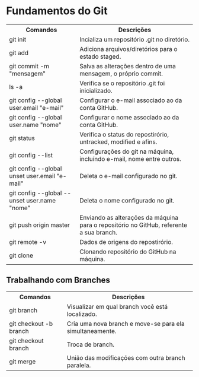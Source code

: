 <h1> Fundamentos do Git </h1>

<div>
  <table>
    <tr>
      <th> Comandos </td>
      <th> Descrições </th>
    </tr>
    <tr>
      <td> git init </td>
      <td> Incializa um repositório .git no diretório. </td>
    </tr>
    <tr>
      <td> git add </td>
      <td> Adiciona arquivos/diretórios para o estado staged. </td>
    </tr>
    <tr>
      <td> git commit -m "mensagem" </td>
      <td> Salva as alterações dentro de uma mensagem, o próprio commit. </td>
    </tr>
    <tr>
      <td> ls -a </td>
      <td> Verifica se o repositório .git foi inicializado. </td>
    </tr>
    <tr>
      <td> git config --global user.email "e-mail" </td>
      <td> Configurar o e-mail associado ao da conta GitHub. </td>
    </tr>
    <tr>
      <td> git config --global user.name "nome" </td>
      <td> Configurar o nome associado ao da conta GitHub. </td>
    </tr>
    <tr>
      <td> git status </td>
      <td> Verifica o status do repostirório, untracked, modified e afins. </td>
    </tr>
    <tr>
      <td> git config --list </td>
      <td> Configurações do git na máquina, incluíndo e-mail, nome entre outros. </td>
    </tr>
    <tr>
      <td> git config --global unset user.email "e-mail" </td>
      <td> Deleta o e-mail configurado no git. </td>
    </tr>
    <tr>
      <td> git config --global --unset user.name "nome" </td>
      <td> Deleta o nome configurado no git. </td>
    </tr>
    <tr>
      <td> git push origin master </td>
      <td> Enviando as alterações da máquina para o repositório no GitHub, referente a sua branch. </td>
    </tr>
    <tr>
      <td> git remote -v </td>
      <td> Dados de origens do repostirório. </td>
    </tr>
    <tr>
      <td> git clone </td>
      <td> Clonando repositório do GitHub na máquina. </td>
    </tr>
  </table>
</div>

<h2> Trabalhando com Branches </h2>

<div>
  <table>
    <tr>
      <th> Comandos </th>
      <th> Descrições </th>
    </tr>
    <tr>
      <td> git branch </td>
      <td> Visualizar em qual branch você está localizado. </td>
    </tr>
    <tr>
      <td> git checkout -b branch </td>
      <td> Cria uma nova branch e move-se para ela simultaneamente. </td>
    </tr>
    <tr>
      <td> git checkout branch </td>
      <td> Troca de branch. </td>
    </tr>
    <tr>
      <td> git merge </td>
      <td> União das modificações com outra branch paralela. </td>
    </tr>
  </table>
</div>
